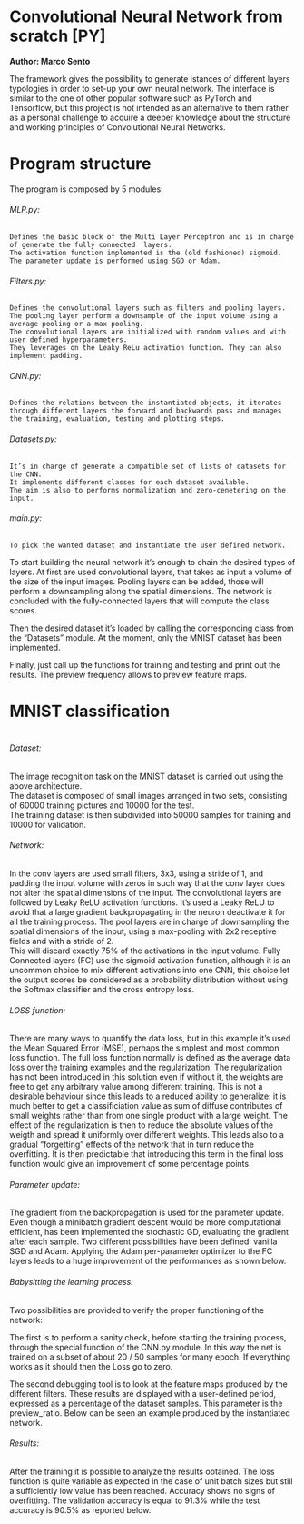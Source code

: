 # Convolutional Neural Network from scratch [PY]
 
**Author: Marco Sento**

The framework gives the possibility to generate istances of different layers typologies in order to set-up your own neural network.
The interface is similar to the one of other popular software such as PyTorch and Tensorflow, but this project is not intended as an alternative to them rather as a personal challenge to acquire a deeper knowledge about the structure and working principles of Convolutional Neural Networks.

<h1> Program structure </h1>




The program is composed by 5 modules:

###### MLP.py:
	Defines the basic block of the Multi Layer Perceptron and is in charge of generate the fully connected 	layers. 
	The activation function implemented is the (old fashioned) sigmoid.
	The parameter update is performed using SGD or Adam.
 
###### Filters.py: 
	Defines the convolutional layers such as filters and pooling layers.
	The pooling layer perform a downsample of the input volume using a average pooling or a max pooling.
	The convolutional layers are initialized with random values and with user defined hyperparameters.
	They leverages on the Leaky ReLu activation function. They can also implement padding.

###### CNN.py:
	Defines the relations between the instantiated objects, it iterates through different layers the forward and backwards pass and manages the training, evaluation, testing and plotting steps.

###### Datasets.py: 
	It’s in charge of generate a compatible set of lists of datasets for the CNN.
	It implements different classes for each dataset available.
	The aim is also to performs normalization and zero-cenetering on the input.

###### main.py:
	To pick the wanted dataset and instantiate the user defined network.

To start building the neural network it’s enough to chain the desired types of layers.
At first are used convolutional layers, that takes as input a volume of the size of the input images.
Pooling layers can be added, those will perform a downsampling along the spatial dimensions.
The network is concluded with the fully-connected layers that will compute the class scores.

Then the desired dataset it’s loaded by calling the corresponding class from the “Datasets” module.
At the moment, only the MNIST dataset has been implemented.

Finally, just call up the functions for training and testing and print out the results.
The preview frequency allows to preview feature maps.

<h1> MNIST classification <h1>

###### Dataset:
The image recognition task on the MNIST dataset is carried out using the above architecture.  
The dataset is composed of small images arranged in two sets, consisting of 60000 training pictures and 10000 for the test.  
The training dataset is then subdivided into 50000 samples for training and 10000 for validation.  

###### Network:
In the conv layers are used small filters, 3x3, using a stride of 1, and padding the input volume with zeros in such way that the conv layer does not alter the spatial dimensions of the input. 
The convolutional layers are followed by Leaky ReLU activation functions.
It’s used a Leaky ReLU to avoid that a large gradient backpropagating in the neuron deactivate it for all the training process.
The pool layers are in charge of downsampling the spatial dimensions of the input, using a max-pooling with 2x2 receptive fields and with a stride of 2.  
This will discard exactly 75% of the activations in the input volume.
Fully Connected layers (FC) use the sigmoid activation function, although it is an uncommon choice to mix different activations into one CNN, this choice let the output scores be considered as a probability distribution without using the Softmax classifier and the cross entropy loss.

###### LOSS function:
There are many ways to quantify the data loss, but in this example it’s used the Mean Squared Error (MSE), perhaps the simplest and most common loss function.
The full loss function normally is defined as the average data loss over the training examples and the regularization.
The regularization has not been introduced in this solution even if without it, the weights are free to get any arbitrary value among different training.
This is not a desirable behaviour since this leads to a reduced ability to generalize: it is much better to get a classificiation value as sum of diffuse contributes of small weights rather than from one single product with a large weight.
The effect of the regularization is then to reduce the absolute values of the weigth and spread it uniformly over different weights.
This leads also to a gradual “forgetting” effects of the network that in turn reduce the overfitting.
 It is then predictable that introducing this term in the final loss function would give an improvement of some percentage points.

###### Parameter update:
The gradient from the backpropagation is used for the parameter update. Even though a minibatch gradient descent would be more computational efficient, has been implemented the stochastic GD, evaluating the gradient after each sample.
Two different possibilities have been defined: vanilla SGD and Adam.
Applying the Adam per-parameter optimizer to the FC layers leads to a huge improvement of the performances as shown below.

###### Babysitting the learning process:
Two possibilities are provided to verify the proper functioning of the network:

The first is to perform a sanity check, before starting the training process, through the special function of the CNN.py module.
In this way the net is trained on a subset of about 20 / 50 samples for many epoch. If everything works as it should then the Loss go to zero.

The second debugging tool is to look at the feature maps produced by the different filters.
These results are displayed with a user-defined period, expressed as a percentage of the dataset samples. This parameter is the preview_ratio.
Below can be seen an example produced by the instantiated network.

###### Results:
After the training it is possible to analyze the results obtained.
The loss function is quite variable as expected in the case of unit batch sizes but still a sufficiently low value has been reached.
Accuracy shows no signs of overfitting. The validation accuracy is equal to 91.3% while the test accuracy is 90.5% as reported below.
 



